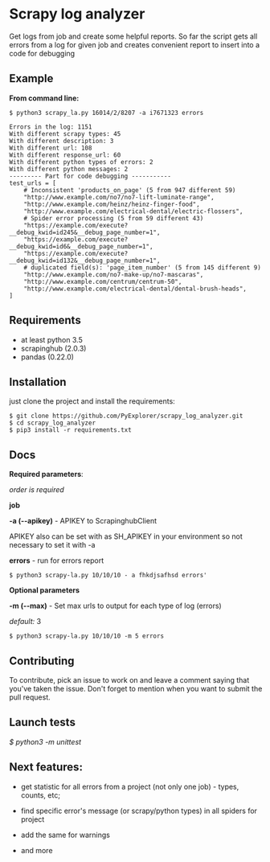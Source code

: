 Scrapy log analyzer
==

Get logs from job and create some helpful reports. 
So far the script gets all errors from a log for given job and creates
convenient report to insert into a code for debugging  

Example
--

**From command line:**

```
$ python3 scrapy_la.py 16014/2/8207 -a i7671323 errors

```

```
Errors in the log: 1151
With different scrapy types: 45
With different description: 3
With different url: 108
With different response_url: 60
With different python types of errors: 2
With different python messages: 2
--------- Part for code debugging -----------
test_urls = [
    # Inconsistent 'products_on_page' (5 from 947 different 59)
    "http://www.example.com/no7/no7-lift-luminate-range",
    "http://www.example.com/heinz/heinz-finger-food",
    "http://www.example.com/electrical-dental/electric-flossers",
    # Spider error processing (5 from 59 different 43)
    "https://example.com/execute?__debug_kwid=id245&__debug_page_number=1",
    "https://example.com/execute?__debug_kwid=id6&__debug_page_number=1",
    "https://example.com/execute?__debug_kwid=id132&__debug_page_number=1",
    # duplicated field(s): 'page_item_number' (5 from 145 different 9)
    "http://www.example.com/no7-make-up/no7-mascaras",
    "http://www.example.com/centrum/centrum-50",
    "http://www.example.com/electrical-dental/dental-brush-heads",
]
```

Requirements
--

- at least python 3.5
- scrapinghub (2.0.3)
- pandas (0.22.0)
 

Installation
--

just clone the project and install the requirements:

```
$ git clone https://github.com/PyExplorer/scrapy_log_analyzer.git
$ cd scrapy_log_analyzer
$ pip3 install -r requirements.txt
```

Docs
--
  
**Required parameters**:

*order is required*

**job**

**-a (--apikey)** - APIKEY to ScrapinghubClient

APIKEY also can be set with as SH_APIKEY in your environment
so not necessary to set it with -a 

**errors** - run for errors report 

```
$ python3 scrapy-la.py 10/10/10 - a fhkdjsafhsd errors'
```

**Optional parameters**

**-m (--max)** - Set max urls to output for each type of log (errors)
  
*default:* 3

```
$ python3 scrapy-la.py 10/10/10 -m 5 errors 
```

Contributing
--

To contribute, pick an issue to work on and leave a comment saying that you've taken the issue. Don't forget to mention when you want to submit the pull request.


Launch tests
--

*$ python3 -m unittest*

Next features:
--
 

- get statistic for all errors from a project (not only one job) - types, counts, etc;

- find specific error's message (or scrapy/python types) in all spiders for project

- add the same for warnings

- and more



